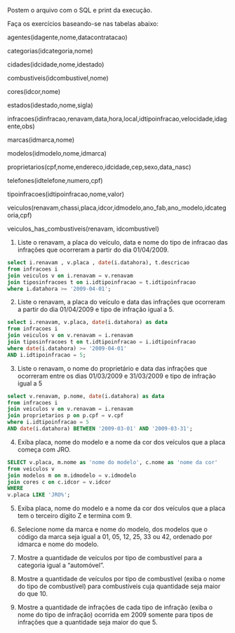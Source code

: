 Postem o arquivo com o SQL e print da execução.

Faça os exercícios baseando-se nas tabelas abaixo: 

 

agentes(idagente,nome,datacontratacao) 

categorias(idcategoria,nome) 

cidades(idcidade,nome,idestado) 

combustiveis(idcombustivel,nome) 

cores(idcor,nome) 

estados(idestado,nome,sigla) 

infracoes(idinfracao,renavam,data,hora,local,idtipoinfracao,velocidade,idagente,obs) 

marcas(idmarca,nome) 

modelos(idmodelo,nome,idmarca) 

proprietarios(cpf,nome,endereco,idcidade,cep,sexo,data_nasc) 

telefones(idtelefone,numero,cpf) 

tipoinfracoes(idtipoinfracao,nome,valor) 

veiculos(renavam,chassi,placa,idcor,idmodelo,ano_fab,ano_modelo,idcategoria,cpf) 

veiculos_has_combustiveis(renavam, idcombustivel) 

 

1) Liste o renavam, a placa do veículo, data e nome do tipo de infracao das infrações que ocorreram a partir do dia 01/04/2009. 

```sql
select i.renavam , v.placa , date(i.datahora), t.descricao
from infracoes i
join veiculos v on i.renavam = v.renavam
join tiposinfracoes t on i.idtipoinfracao = t.idtipoinfracao 
where i.datahora >= '2009-04-01';
```

2) Liste o renavam, a placa do veículo e data das infrações que ocorreram a partir do dia 01/04/2009 e tipo de infração igual a 5. 

```sql 
select i.renavam, v.placa, date(i.datahora) as data
from infracoes i
join veiculos v on v.renavam = i.renavam 
join tiposinfracoes t on t.idtipoinfracao = i.idtipoinfracao
where date(i.datahora) >= '2009-04-01'
AND i.idtipoinfracao = 5;
```

3) Liste o renavam, o nome do proprietário e data das infrações que ocorreram entre os dias 01/03/2009 e 31/03/2009 e tipo de infração igual a 5 

```sql
select v.renavam, p.nome, date(i.datahora) as data 
from infracoes i
join veiculos v on v.renavam = i.renavam 
join proprietarios p on p.cpf = v.cpf  
where i.idtipoinfracao = 5
AND date(i.datahora) BETWEEN '2009-03-01' AND '2009-03-31';
```

4) Exiba placa, nome do modelo e a nome da cor dos veículos que a placa começa com JRO. 

```sql
SELECT v.placa, m.nome as 'nome do modelo', c.nome as 'nome da cor'
from veiculos v 
join modelos m on m.idmodelo = v.idmodelo 
join cores c on c.idcor = v.idcor 
WHERE
v.placa LIKE 'JRO%';
```

5) Exiba placa, nome do modelo e a nome da cor dos veículos que a placa tem o terceiro dígito Z e termina com 9. 

 

6) Selecione nome da marca e nome do modelo, dos modelos que o código da marca seja igual a 01, 05, 12, 25, 33 ou 42, ordenado por idmarca e nome do modelo. 

 

7) Mostre a quantidade de veículos por tipo de combustível para a categoria igual a “automóvel”. 

 

8) Mostre a quantidade de veículos por tipo de combustível (exiba o nome do tipo de combustível) para combustíveis cuja quantidade seja maior do que 10. 

 

9) Mostre a quantidade de infrações de cada tipo de infração (exiba o nome do tipo de infração) ocorrida em 2009 somente para tipos de infrações que a quantidade seja maior do que 5. 
